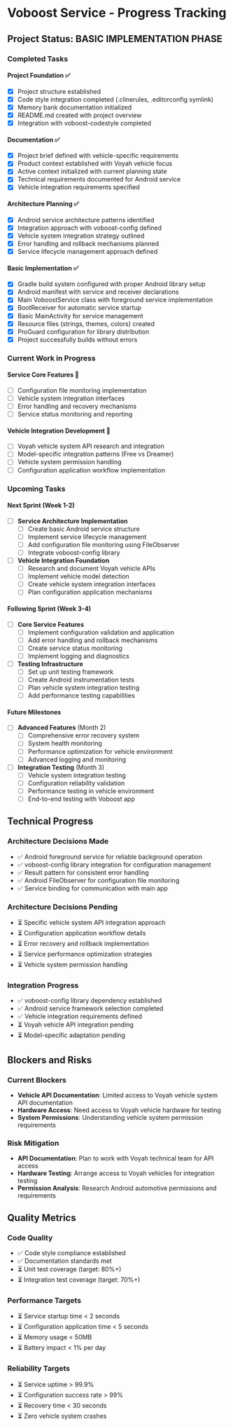 # Voboost Service - Progress Tracking

## Project Status: BASIC IMPLEMENTATION PHASE

### Completed Tasks

#### Project Foundation ✅
- [x] Project structure established
- [x] Code style integration completed (.clinerules, .editorconfig symlink)
- [x] Memory bank documentation initialized
- [x] README.md created with project overview
- [x] Integration with voboost-codestyle completed

#### Documentation ✅
- [x] Project brief defined with vehicle-specific requirements
- [x] Product context established with Voyah vehicle focus
- [x] Active context initialized with current planning state
- [x] Technical requirements documented for Android service
- [x] Vehicle integration requirements specified

#### Architecture Planning ✅
- [x] Android service architecture patterns identified
- [x] Integration approach with voboost-config defined
- [x] Vehicle system integration strategy outlined
- [x] Error handling and rollback mechanisms planned
- [x] Service lifecycle management approach defined

#### Basic Implementation ✅
- [x] Gradle build system configured with proper Android library setup
- [x] Android manifest with service and receiver declarations
- [x] Main VoboostService class with foreground service implementation
- [x] BootReceiver for automatic service startup
- [x] Basic MainActivity for service management
- [x] Resource files (strings, themes, colors) created
- [x] ProGuard configuration for library distribution
- [x] Project successfully builds without errors

### Current Work in Progress

#### Service Core Features 🔄
- [ ] Configuration file monitoring implementation
- [ ] Vehicle system integration interfaces
- [ ] Error handling and recovery mechanisms
- [ ] Service status monitoring and reporting

#### Vehicle Integration Development 🔄
- [ ] Voyah vehicle system API research and integration
- [ ] Model-specific integration patterns (Free vs Dreamer)
- [ ] Vehicle system permission handling
- [ ] Configuration application workflow implementation

### Upcoming Tasks

#### Next Sprint (Week 1-2)
- [ ] **Service Architecture Implementation**
  - [ ] Create basic Android service structure
  - [ ] Implement service lifecycle management
  - [ ] Add configuration file monitoring using FileObserver
  - [ ] Integrate voboost-config library

- [ ] **Vehicle Integration Foundation**
  - [ ] Research and document Voyah vehicle APIs
  - [ ] Implement vehicle model detection
  - [ ] Create vehicle system integration interfaces
  - [ ] Plan configuration application mechanisms

#### Following Sprint (Week 3-4)
- [ ] **Core Service Features**
  - [ ] Implement configuration validation and application
  - [ ] Add error handling and rollback mechanisms
  - [ ] Create service status monitoring
  - [ ] Implement logging and diagnostics

- [ ] **Testing Infrastructure**
  - [ ] Set up unit testing framework
  - [ ] Create Android instrumentation tests
  - [ ] Plan vehicle system integration testing
  - [ ] Add performance testing capabilities

#### Future Milestones
- [ ] **Advanced Features** (Month 2)
  - [ ] Comprehensive error recovery system
  - [ ] System health monitoring
  - [ ] Performance optimization for vehicle environment
  - [ ] Advanced logging and monitoring

- [ ] **Integration Testing** (Month 3)
  - [ ] Vehicle system integration testing
  - [ ] Configuration reliability validation
  - [ ] Performance testing in vehicle environment
  - [ ] End-to-end testing with Voboost app

## Technical Progress

### Architecture Decisions Made
- ✅ Android foreground service for reliable background operation
- ✅ voboost-config library integration for configuration management
- ✅ Result<T> pattern for consistent error handling
- ✅ Android FileObserver for configuration file monitoring
- ✅ Service binding for communication with main app

### Architecture Decisions Pending
- ⏳ Specific vehicle system API integration approach
- ⏳ Configuration application workflow details
- ⏳ Error recovery and rollback implementation
- ⏳ Service performance optimization strategies
- ⏳ Vehicle system permission handling

### Integration Progress
- ✅ voboost-config library dependency established
- ✅ Android service framework selection completed
- ✅ Vehicle integration requirements defined
- ⏳ Voyah vehicle API integration pending
- ⏳ Model-specific adaptation pending

## Blockers and Risks

### Current Blockers
- **Vehicle API Documentation**: Limited access to Voyah vehicle system API documentation
- **Hardware Access**: Need access to Voyah vehicle hardware for testing
- **System Permissions**: Understanding vehicle system permission requirements

### Risk Mitigation
- **API Documentation**: Plan to work with Voyah technical team for API access
- **Hardware Testing**: Arrange access to Voyah vehicles for integration testing
- **Permission Analysis**: Research Android automotive permissions and requirements

## Quality Metrics

### Code Quality
- ✅ Code style compliance established
- ✅ Documentation standards met
- ⏳ Unit test coverage (target: 80%+)
- ⏳ Integration test coverage (target: 70%+)

### Performance Targets
- ⏳ Service startup time < 2 seconds
- ⏳ Configuration application time < 5 seconds
- ⏳ Memory usage < 50MB
- ⏳ Battery impact < 1% per day

### Reliability Targets
- ⏳ Service uptime > 99.9%
- ⏳ Configuration success rate > 99%
- ⏳ Recovery time < 30 seconds
- ⏳ Zero vehicle system crashes